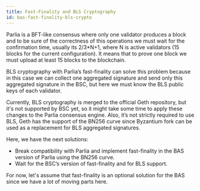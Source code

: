 ```yaml
---
title: Fast-Finality and BLS Cryptography
id: bas-fast-finality-bls-crypto
---
```


Parlia is a BFT-like consensus where only one validator produces a block and to be sure of the correctness of this operations we must wait for the confirmation time, usually its 2/3*N+1, where N is active validators (15 blocks for the current configuration). It means that to prove one block we must upload at least 15 blocks to the blockchain. 

BLS cryptography with Parlia’s fast-finality can solve this problem because in this case we can collect one aggregated signature and send only this aggregated signature in the BSC, but here we must know the BLS public keys of each validator. 

Currently, BLS cryptography is merged to the official Geth repository, but it's not supported by BSC yet, so it might take some time to apply these changes to the Parlia consensus engine. Also, it’s not strictly required to use BLS, Geth has the support of the BN256 curve since Byzantium fork can be used as a replacement for BLS aggregated signatures.

Here, we have the next solutions:

* Break compatibility with Parlia and implement fast-finality in the BAS version of Parlia using the BN256 curve.
* Wait for the BSC’s version of fast-finality and for BLS support.

For now, let's assume that fast-finality is an optional solution for the BAS since we have a lot of moving parts here.